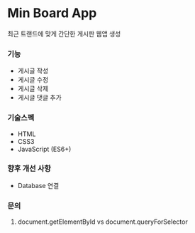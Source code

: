 # Min Board App

최근 트랜드에 맞게 간단한 게시판 웹앱 생성

### 기능

- 게시글 작성
- 게시글 수정
- 게시글 삭제
- 게시글 댓글 추가

### 기술스펙

- HTML
- CSS3
- JavaScript (ES6+)

### 향후 개선 사항

- Database 연결

### 문의

1. document.getElementById vs document.queryForSelector
